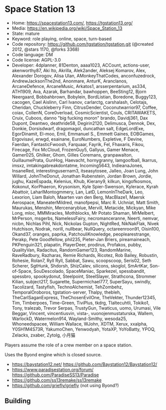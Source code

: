 # Space Station 13

- Home: https://spacestation13.com/, https://tgstation13.org/
- Media: https://en.wikipedia.org/wiki/Space_Station_13
- State: mature
- Keyword: role playing, online, space, turn-based
- Code repository: https://github.com/tgstation/tgstation.git (@created 2012, @stars 1170, @forks 3368)
- Code language: DM
- Code license: AGPL-3.0
- Developer: 4dplanner, 81Denton, aaaa1023, ACCount, actions-user, akenworthy87, Aki Ito, Akrilla, Alek2ander, Aleksej Komarov, Alex, Alexander Dorogov, Alisa Ulan, AMonkeyThatCodes, anconfuzedrock, AndrewJacksonThe2nd, Anonmare, AnturK, Aranclanos, ArcaneDefence, ArcaneMusic, Arkatos1, arsserpentarium, as334, ATH1909, Ava, Azarak, Barhandar, bawhoppen, BeeSting12, Bjorn Neergaard, Bobbahbrown, Bobylein, BordListian, Boredone, Buggy123, cacogen, Cael Aislinn, Carl Ivanov, carlarctg, carshalash, Celotajs, Cheridan, Chuckleberry Finn, CitrusGender, Coconutwarrior97, Coffee, coiax, CollenN, Core0verload, CosmicScientist, Couls, CRITAWAKETS, Cruix, Cuboos, danno "big fucking moron" brando, Davidj361, Dax Dupont, Deantwo, deathride58, Degirin2120, Delimusca, Dennok, Dex, Donkie, Dorsisdwarf, dragomagol, duncathan salt, EdgeLordExe, EgorDinamit, El-moo, Emil, Emmanuel S., Emmett Gaines, EOBGames, Ergovisavi, erwgd, esainane, EuroNumbers, Expletive, F Devine, Faerdan, FantasticFwoosh, Farquaar, Fayrik, Fel, Fhaxaris, Fikou, Firecage, Fox McCloud, FrozenGuy5, Gallyus, Gamer Menace, Gamer025, Ghilker, Ghom, Gilles Coremans, granpawalton, GuillaumePrata, GunHog, Haevacht, hornygranny, Iamgoofball, Ikarrus, imsxz, imtakingabreakdontatme, Incoming5643, IndieanaJones, InsaneRed, interestingusernam3, itseasytosee, Jalleo, Joan Lung, John Willard, JohnTheDonut, Jonathan Rubenstein, Jordan Brown, Jordie, jughu, KazeEspada, Kelenius, Khub, Kierany9, kilkun, kingofkosmos, Kokonut, KorPhaeron, Krysonism, Kyle Spier-Swenson, Kylerace, Kyrah Abattoir, LaharlMontogmmery, Lan, LatD, LemonInTheDark, Leo, Lexorion, Liam Baloh, Maarten van den Berg, MacBlaze1, Maersk Aerospace, ManeaterMildred, manofpepsi, Marc R. Uchniat, Matt Smith, Maurukas, Menshin, Mercenaryblue, Mervill, Metacide, Mickyan, Mike Long, mloc, MMMiracles, Mothblocks, Mr Potato Shaman, MrMelbert, MrPerson, msgerbs, NamelessFairy, necromanceranne, Neerti, nemvar, nicbn, Nichlas Pihl, Nick, Nickolas Gupton, NightRed, NikNakFlak, Nivek Hutchison, Nodrak, norill, nullbear, NullQuery, octareenroon91, Oisin100, Okand37, oranges, paprka, PatchouliKnowledge, peoplearestrange, Perakp, Pete Goodfellow, phil235, Pieter-Jan Briers, pireamaineach, PKPenguin321, plapatin, PlayerDeer, prodirus, Profakos, pubby, QualityVan, Radacitus, RandomGamer123, RandomMarine, RaveRadbury, Razharas, Remie Richards, Ricotez, Rob Bailey, Robustin, Rohesie, Rolan7, Ryll Ryll, Sabbat, Sawu, scoopscoop, Seris02, Seth Scherer, SgtHunk, Shdorsh, ShizCalev, silicons, skoglol, SmArtKar, Son-of-Space, SouDescolado, SpaceManiac, Sparkezel, spessbandit, spessbro, spookydonut, Steelpoint, SteelSlayer, Strathcona, Strommer Kilian, subject217, Sugarette, Supermichael777, SuperSayu, swindly, Tacolizard, Tastyfish, TechnoAlchemist, TehZombehz, TemporalOroboros, tgstation-server, Thalpy, thebleh, TheCarlSaganExpress, TheChosenEvilOne, TheVekter, Thunder12345, Tim, Timberpoes, Time-Green, TiviPlus, tkdrg, Tlaltecuhtli, Tokiko1, Tony, tralezab, Trevor Serpas, TrustyGun, Twaticus, uomo, Urumasi, Vile Beggar, Vincent, vincentiusvin, vista-, vuonojenmustaturska, Wallem, WarlockD, Watermelon914, Wayland-Smithy, wesoda25, Whoneedspacee, William Wallace, WJohn, XDTM, Xerux, xxalpha, Y0SH1M4S73R, YakumoChen, Yenwodyah, YotaXP, YoYoBatty, YPOQ, Zelacks, zxaber, Zytolg, 小月猫

Players assume the role of a crew member on a space station.

Uses the Byond engine which is closed source.
+ https://baystation12.net/ https://github.com/Baystation12/Baystation12/
+ https://www.paradisestation.org/forum/ https://github.com/ParadiseSS13/Paradise
+ https://github.com/ss13remake/ss13remake
+ https://github.com/griefly/griefly (not using Byond?)

## Building
